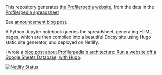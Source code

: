 This repository generates [the Profilerpedia
website](https://profilerpedia.markhansen.co.nz/), from the data in the
[Profilerpedia
spreadsheet](https://docs.google.com/spreadsheets/d/1cVcHofphkQqk1yGeuBPVTit8HQ0oa5SlRM6gkHIagtw/edit#gid=1337108655)

See [announcement blog post](https://www.markhansen.co.nz/profilerpedia/).

A Python Jupyter notebook queries the spreadsheet, generating HTML pages, which
are then compiled into a beautiful Docsy site using Hugo static site generator,
and deployed on Netlify.

I wrote a [blog post about Profilerpedia's architecture: Run a website off a Google Sheets Database, with Hugo](https://www.markhansen.co.nz/build-a-website-off-a-google-sheets-database-using-hugo-netlify/).

[![Netlify Status](https://api.netlify.com/api/v1/badges/9539973f-b40d-4a8f-adfa-9ff1e68eba5a/deploy-status)](https://app.netlify.com/sites/profilerpedia/deploys)
